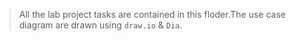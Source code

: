 > All  the lab project tasks are contained in this floder.The use case diagram are drawn using `draw.io` & `Dia`.